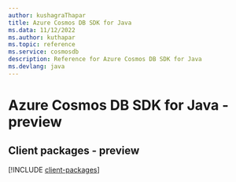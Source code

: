 ```yaml
---
author: kushagraThapar
title: Azure Cosmos DB SDK for Java
ms.data: 11/12/2022
ms.author: kuthapar
ms.topic: reference
ms.service: cosmosdb
description: Reference for Azure Cosmos DB SDK for Java
ms.devlang: java
---
```

# Azure Cosmos DB SDK for Java - preview

## Client packages - preview
[!INCLUDE [client-packages](cosmos-db-client-index.md)]